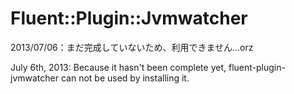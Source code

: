 # Fluent::Plugin::Jvmwatcher

2013/07/06：まだ完成していないため、利用できません...orz

July 6th, 2013: Because it hasn't been complete yet, fluent-plugin-jvmwatcher can not be used by installing it.


